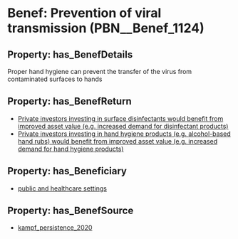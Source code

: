 # Benef: __Prevention of viral transmission__ (PBN__Benef_1124)

## Property: has_BenefDetails

Proper hand hygiene can prevent the transfer of the virus from contaminated surfaces to hands

## Property: has_BenefReturn

* [Private investors investing in surface disinfectants would benefit from improved asset value (e.g. increased demand for disinfectant products)](../BenefReturn/PBN__BenefReturn_1255)
* [Private investors investing in hand hygiene products (e.g. alcohol-based hand rubs) would benefit from improved asset value (e.g. increased demand for hand hygiene products)](../BenefReturn/PBN__BenefReturn_1256)

## Property: has_Beneficiary

* [public and healthcare settings](../Stakeholder/PBN__Stakeholder_440)

## Property: has_BenefSource

* [kampf_persistence_2020](../Article/PBN__Article_233)


